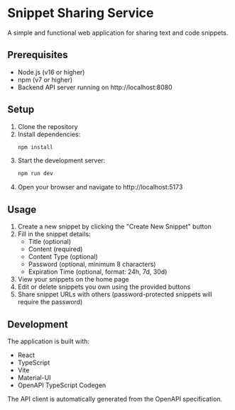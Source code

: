 # Snippet Sharing Service

A simple and functional web application for sharing text and code snippets.

## Prerequisites

- Node.js (v16 or higher)
- npm (v7 or higher)
- Backend API server running on http://localhost:8080

## Setup

1. Clone the repository
2. Install dependencies:
   ```bash
   npm install
   ```
3. Start the development server:
   ```bash
   npm run dev
   ```
4. Open your browser and navigate to http://localhost:5173

## Usage

1. Create a new snippet by clicking the "Create New Snippet" button
2. Fill in the snippet details:
   - Title (optional)
   - Content (required)
   - Content Type (optional)
   - Password (optional, minimum 8 characters)
   - Expiration Time (optional, format: 24h, 7d, 30d)
3. View your snippets on the home page
4. Edit or delete snippets you own using the provided buttons
5. Share snippet URLs with others (password-protected snippets will require the password)

## Development

The application is built with:
- React
- TypeScript
- Vite
- Material-UI
- OpenAPI TypeScript Codegen

The API client is automatically generated from the OpenAPI specification.
